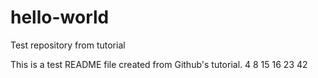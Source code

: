 # hello-world
Test repository from tutorial

This is a test README file created from Github's tutorial. 4 8 15 16 23 42
